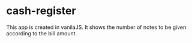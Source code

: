 # cash-register
This app is created in vanilaJS. It shows the number of notes to be given according to the bill amount.
